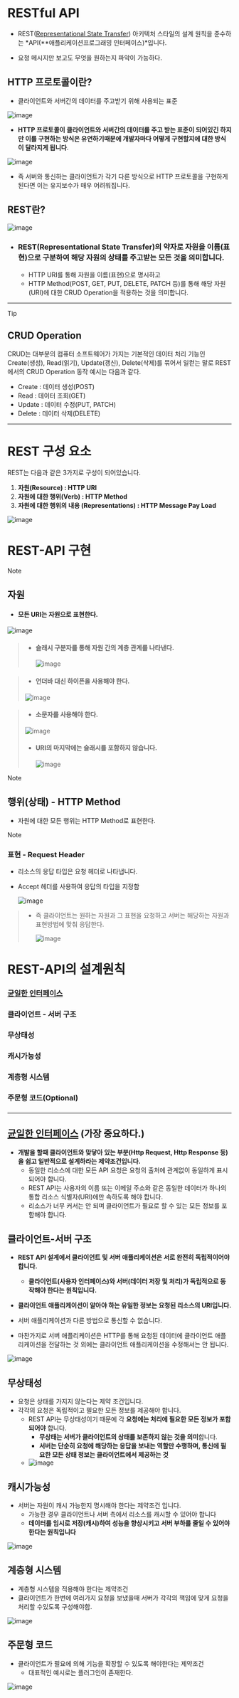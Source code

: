 # RESTful API

- REST([Representational State Transfer](https://www.ibm.com/kr-ko/topics/api)) 아키텍처 스타일의 설계 원칙을 준수하는 *API(**애플리케이션프로그래밍 인터페이스)*입니다.

- 요청 메시지만 보고도 무엇을 원하는지 파악이 가능하다.

  

## HTTP 프로토콜이란?

- 클라이언트와 서버간의 데이터를 주고받기 위해 사용되는 표준

 ![image](https://github.com/user-attachments/assets/447fd966-224e-4f7a-9d2f-9e0203f5a99d)


- **HTTP 프로토콜이 클라이언트와 서버간의 데이터를 주고 받는 표준이 되어있긴 하지만 이를 구현하는 방식은 유연하기때문에 개발자마다 어떻게 구현할지에 대한 방식이 달라지게 됩니다**.

 ![image](https://github.com/user-attachments/assets/bcc67df7-8a1d-40c5-a7f0-d81ee8a11597)


- 즉 서버와 통신하는 클라이언트가 각기 다른 방식으로 HTTP 프로토콜을 구현하게 된다면 이는 유지보수가 매우 어려워집니다.

  

## REST란?

![image](https://github.com/user-attachments/assets/5b2b42b1-77d4-43e6-8a5b-d0c860274712)


- ### REST(Representational State Transfer)의 약자로 자원을 이름(표현)으로 구분하여 해당 자원의 상태를 주고받는 모든 것을 의미합니다.

  - HTTP URI를 통해 자원을 이름(표현)으로 명시하고
  - HTTP Method(POST, GET, PUT, DELETE, PATCH 등)를 통해 해당 자원(URI)에 대한 CRUD Operation을 적용하는 것을 의미합니다.

---



> [!TIP]
>
> ## **CRUD Operation**
>
> CRUD는 대부분의 컴퓨터 소프트웨어가 가지는 기본적인 데이터 처리 기능인 Create(생성), Read(읽기), Update(갱신), Delete(삭제)를 묶어서 일컫는 말로 REST에서의 CRUD Operation 동작 예시는 다음과 같다.
>
> - Create : 데이터 생성(POST)
> - Read : 데이터 조회(GET)
> - Update : 데이터 수정(PUT, PATCH)
> - Delete : 데이터 삭제(DELETE)

---



# **REST 구성 요소**

REST는 다음과 같은 3가지로 구성이 되어있습니다.

1. **자원(Resource) : HTTP URI**
2. **자원에 대한 행위(Verb) : HTTP Method**
3. **자원에 대한 행위의 내용 (Representations) : HTTP Message Pay Load**

![image](https://github.com/user-attachments/assets/884356d8-ba54-4c87-af36-29df781b1a06)


# REST-API 구현

> [!NOTE]
>
> ## 자원
>
> - #### 모든 URI는 자원으로 표현한다.
>
>  ![image](https://github.com/user-attachments/assets/2d79a51c-b93c-49f9-8152-d91e812971dd)

>
> - #### 슬래시 구분자를 통해 자원 간의 계층 관계를 나타낸다.
>
>   ![image](https://github.com/user-attachments/assets/55b7ec3c-ec6e-44fc-b972-d3cbc6164703)

>
> - #### 언더바 대신  하이픈을 사용해야 한다.
>
>  ![image](https://github.com/user-attachments/assets/7125aa13-f3df-48b4-879d-8f77debe2360)

>
> - #### 소문자를 사용해야 한다.
>
>  ![image](https://github.com/user-attachments/assets/bb285831-9597-4d52-b5c0-520e4bd2b2a8)
>
> - #### URI의 마지막에는 슬래시를 포함하지 않습니다.
>
>   ![image](https://github.com/user-attachments/assets/2468a5d4-663a-4408-a92b-40402f7e6bca)




> [!NOTE]
>
> ## 행위(상태) - HTTP Method
>
> - 자원에 대한 모든 행위는 HTTP Method로 표현한다.
>
>   





> [!NOTE]
>
> ### 표현 - Request Header
>
> - 리소스의 응답 타입은 요청 헤더로 나타냅니다.
>
> - Accept 헤더를 사용하여 응답의 타입을 지정함
>
>   ![image](https://github.com/user-attachments/assets/9c0f6331-df7e-4312-86af-3bbdc53a5804)

>
> - 즉 클라이언트는 원하는 자원과 그 표현을 요청하고 서버는 해당하는 자원과 표현방법에 맞춰 응답한다.
>
>   ![image](https://github.com/user-attachments/assets/43246f95-f2c1-41a9-9915-ad6129401b94)






# REST-API의 설계원칙

### <u>균일한 인터페이스</u> 

### 클라이언트 - 서버 구조

### 무상태성

### 캐시가능성

### 계층형 시스템

### 주문형 코드(Optional)

### 



---

## <u>균일한 인터페이스</u> (가장 중요하다.)

- **개발을 할때 클라이언트와 맞닿아 있는 부분(Http Request, Http Response 등)을 쉽고 일반적으로 설계하라는 제약조건입니다.**
  - 동일한 리소스에 대한 모든 API 요청은 요청의 출처에 관계없이 동일하게 표시되어야 합니다.
  - REST API는 사용자의 이름 또는 이메일 주소와 같은 동일한 데이터가 하나의 통합 리소스 식별자(URI)에만 속하도록 해야 합니다.
  - 리소스가 너무 커서는 안 되며 클라이언트가 필요로 할 수 있는 모든 정보를 포함해야 합니다.



## 클라이언트-서버 구조

- **REST API 설계에서 클라이언트 및 서버 애플리케이션은 서로 완전히 독립적이어야 합니다.**
  - **클라이언트(사용자 인터페이스)와 서버(데이터 저장 및 처리)가 독립적으로 동작해야 한다는 원칙입니다.**

- **클라이언트 애플리케이션이 알아야 하는 유일한 정보는 요청된 리소스의 URI입니다.**
- 서버 애플리케이션과 다른 방법으로 통신할 수 없습니다.
- 마찬가지로 서버 애플리케이션은 HTTP를 통해 요청된 데이터에 클라이언트 애플리케이션을 전달하는 것 외에는 클라이언트 애플리케이션을 수정해서는 안 됩니다.

![image](https://github.com/user-attachments/assets/2dad9c44-871f-4d86-8f68-85085a1dbd1f)




## 무상태성

- 요청은 상태를 가지지 않는다는 제약 조건입니다.
- 각각의 요청은 독립적이고 필요한 모든 정보를 제공해야 합니다.
  - REST API는 무상태성이기 때문에 각 **요청에는 처리에 필요한 모든 정보가 포함되어야** 합니다.
    - **무상태는 서버가 클라이언트의 상태를 보존하지 않는 것을 의미**합니다.
    - **서버는 단순히 요청에 해당하는 응답을 보내는 역할만 수행하며, 통신에 필요한 모든 상태 정보는 클라이언트에서 제공하는 것**
  - ![image](https://github.com/user-attachments/assets/d3090bb0-0b21-4f0b-b490-f2fd3cbd9f0b)





## 캐시가능성

- 서버는 자원이 캐시 가능한지 명시해야 한다는 제약조건 입니다.
  - 가능한 경우 클라이언트나 서버 측에서 리소스를 캐시할 수 있어야 합니다
  - **데이터를 임시로 저장(캐시)하여 성능을 향상시키고 서버 부하를 줄일 수 있어야 한다는 원칙입니다**

![image](https://github.com/user-attachments/assets/6fde8024-9ccd-486e-8a5d-fcc5de58dfc5)




## 계층형 시스템

- 계층형 시스템을 적용해야 한다는 제약조건
- 클라이언트가 한번에 여러가지 요청을 보냈을때 서버가 각각의 책임에 맞게 요청을 처리할 수있도록 구성해야함.

![image](https://github.com/user-attachments/assets/e22d1660-95cc-423b-adcf-985731174ede)




## 주문형 코드

- 클라이언트가 필요에 의해 기능을 확장할 수 있도록 해야한다는 제약조건
  - 대표적인 예시로는 플러그인이 존재한다.

![image](https://github.com/user-attachments/assets/ae9f84ae-f51f-475f-a1ab-42d8e26ed601)































